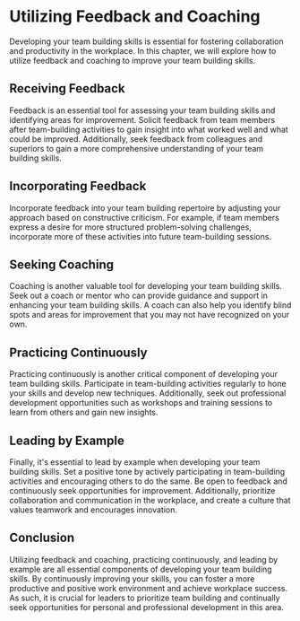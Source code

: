 Utilizing Feedback and Coaching
================================================================================

Developing your team building skills is essential for fostering collaboration and productivity in the workplace. In this chapter, we will explore how to utilize feedback and coaching to improve your team building skills.

Receiving Feedback
------------------

Feedback is an essential tool for assessing your team building skills and identifying areas for improvement. Solicit feedback from team members after team-building activities to gain insight into what worked well and what could be improved. Additionally, seek feedback from colleagues and superiors to gain a more comprehensive understanding of your team building skills.

Incorporating Feedback
----------------------

Incorporate feedback into your team building repertoire by adjusting your approach based on constructive criticism. For example, if team members express a desire for more structured problem-solving challenges, incorporate more of these activities into future team-building sessions.

Seeking Coaching
----------------

Coaching is another valuable tool for developing your team building skills. Seek out a coach or mentor who can provide guidance and support in enhancing your team building skills. A coach can also help you identify blind spots and areas for improvement that you may not have recognized on your own.

Practicing Continuously
-----------------------

Practicing continuously is another critical component of developing your team building skills. Participate in team-building activities regularly to hone your skills and develop new techniques. Additionally, seek out professional development opportunities such as workshops and training sessions to learn from others and gain new insights.

Leading by Example
------------------

Finally, it's essential to lead by example when developing your team building skills. Set a positive tone by actively participating in team-building activities and encouraging others to do the same. Be open to feedback and continuously seek opportunities for improvement. Additionally, prioritize collaboration and communication in the workplace, and create a culture that values teamwork and encourages innovation.

Conclusion
----------

Utilizing feedback and coaching, practicing continuously, and leading by example are all essential components of developing your team building skills. By continuously improving your skills, you can foster a more productive and positive work environment and achieve workplace success. As such, it is crucial for leaders to prioritize team building and continually seek opportunities for personal and professional development in this area.
